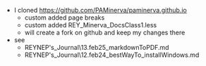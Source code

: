 - I cloned https://github.com/PAMinerva/paminerva.github.io
    - custom added page breaks
    - custom added REY_Minerva_DocsClass1.less
    - will create a fork on github and keep my changes there
- see 
    - REYNEP's_Journal\13.feb25_markdownToPDF.md
    - REYNEP's_Journal\12.feb24_bestWayTo_installWindows.md